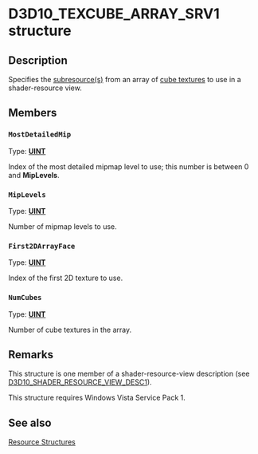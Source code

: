 # D3D10_TEXCUBE_ARRAY_SRV1 structure

## Description

Specifies the [subresource(s)](https://learn.microsoft.com/windows/desktop/direct3d10/d3d10-graphics-programming-guide-resources-types) from an array of [cube textures](https://learn.microsoft.com/windows/desktop/direct3d10/d3d10-graphics-programming-guide-resources-types) to use in a shader-resource view.

## Members

### `MostDetailedMip`

Type: **[UINT](https://learn.microsoft.com/windows/desktop/WinProg/windows-data-types)**

Index of the most detailed mipmap level to use; this number is between 0 and **MipLevels**.

### `MipLevels`

Type: **[UINT](https://learn.microsoft.com/windows/desktop/WinProg/windows-data-types)**

Number of mipmap levels to use.

### `First2DArrayFace`

Type: **[UINT](https://learn.microsoft.com/windows/desktop/WinProg/windows-data-types)**

Index of the first 2D texture to use.

### `NumCubes`

Type: **[UINT](https://learn.microsoft.com/windows/desktop/WinProg/windows-data-types)**

Number of cube textures in the array.

## Remarks

This structure is one member of a shader-resource-view description (see [D3D10_SHADER_RESOURCE_VIEW_DESC1](https://learn.microsoft.com/windows/desktop/api/d3d10_1/ns-d3d10_1-d3d10_shader_resource_view_desc1)).

This structure requires Windows Vista Service Pack 1.

## See also

[Resource Structures](https://learn.microsoft.com/windows/desktop/direct3d10/d3d10-graphics-reference-resource-structures)